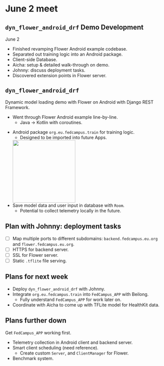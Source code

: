 # June 2 meet

<!-- slide -->
## `dyn_flower_android_drf` Demo Development

June 2

<!-- slide -->
- Finished revamping Flower Android example codebase.
- Separated out training logic into an Android package.
- Client-side Database.
- Aicha: setup & detailed walk-through on demo.
- Johnny: discuss deployment tasks.
- Discovered extension points in Flower server.

<!-- slide -->
## `dyn_flower_android_drf`

Dynamic model loading demo with Flower on Android with Django REST Framework.

- Went through Flower Android example line-by-line.
    - Java → Kotlin with coroutines.

<!-- slide -->
- Android package `org.eu.fedcampus.train` for training logic.
    - Designed to be imported into future Apps.
    <img src="fedcampus_train_package.png" height="200px">
- Save model data and user input in database with `Room`.
    - Potential to collect telemetry locally in the future.

<!-- slide -->
## Plan with Johnny: deployment tasks

- [ ] Map multiple ports to different subdomains:
    `backend.fedcampus.eu.org` and `flower.fedcampus.eu.org`.
- [ ] HTTPS for backend server.
- [ ] SSL for Flower server.
- [ ] Static `.tflite` file serving.

<!-- slide -->
## Plans for next week

- Deploy `dyn_flower_android_drf` with Johnny.
- Integrate `org.eu.fedcampus.train` into `FedCampus_APP` with Beilong.
    - Fully understand `FedCampus_APP` for work later on.
- Coordinate with Aicha to come up with TFLite model for HealthKit data.

<!-- slide -->
## Plans further down

Get `FedCampus_APP` working first.

- Telemetry collection in Android client and backend server.
- Smart client scheduling (need reference).
    - Create custom `Server`, and `ClientManager` for Flower.
- Benchmark system.
